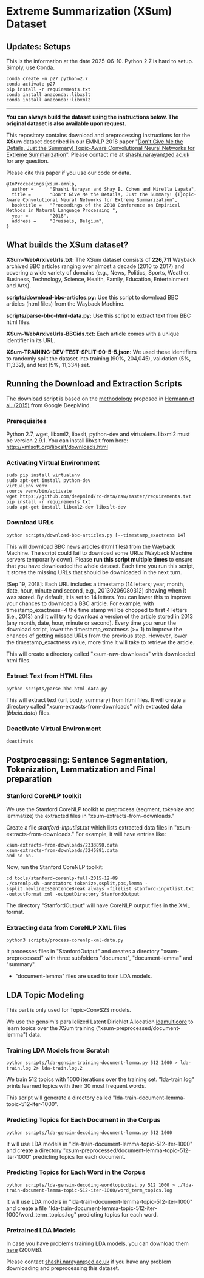 # Extreme Summarization (XSum) Dataset

## Updates: Setups

This is the information at the date 2025-06-10. Python 2.7 is hard to setup. Simply, use Conda.


```
conda create -n p27 python=2.7
conda activate p27
pip install -r requirements.txt
conda install anaconda::libxslt
conda install anaconda::libxml2
```


----



**You can always build the dataset using the instructions below. The original dataset is also available upon request.**

This repository contains download and preprocessing instructions for the **XSum** dataset described in our EMNLP 2018 paper "[Don't Give Me the Details, Just the Summary! Topic-Aware Convolutional Neural Networks for Extreme Summarization](https://arxiv.org/abs/1808.08745)". Please contact me at shashi.narayan@ed.ac.uk for any question.

Please cite this paper if you use our code or data.
```
@InProceedings{xsum-emnlp,
  author =      "Shashi Narayan and Shay B. Cohen and Mirella Lapata",
  title =       "Don't Give Me the Details, Just the Summary! {T}opic-Aware Convolutional Neural Networks for Extreme Summarization",
  booktitle =   "Proceedings of the 2018 Conference on Empirical Methods in Natural Language Processing ",
  year =        "2018",
  address =     "Brussels, Belgium",
}
```

## What builds the XSum dataset?

**XSum-WebArxiveUrls.txt:** The XSum dataset consists of **226,711** Wayback archived BBC articles ranging over almost a decade (2010 to 2017) and covering a wide variety of domains (e.g., News, Politics, Sports, Weather, Business, Technology, Science, Health, Family, Education, Entertainment and Arts). 

**scripts/download-bbc-articles.py:** Use this script to download BBC articles (html files) from the Wayback Machine.

**scripts/parse-bbc-html-data.py:** Use this script to extract text from BBC html files.

**XSum-WebArxiveUrls-BBCids.txt:** Each article comes with a unique identifier in its URL.

**XSum-TRAINING-DEV-TEST-SPLIT-90-5-5.json:** We used these identifiers to randomly split the dataset into training (90%, 204,045), validation (5%, 11,332), and test (5%, 11,334) set.

## Running the Download and Extraction Scripts

The download script is based on the [methodology](https://github.com/deepmind/rc-data/) proposed in [Hermann et al. (2015)](http://arxiv.org/abs/1506.03340) from Google DeepMind. 

### Prerequisites
Python 2.7, wget, libxml2, libxslt, python-dev and virtualenv. libxml2 must be version 2.9.1. You can install libxslt from here: http://xmlsoft.org/libxslt/downloads.html

### Activating Virtual Environment
```
sudo pip install virtualenv
sudo apt-get install python-dev
virtualenv venv
source venv/bin/activate
wget https://github.com/deepmind/rc-data/raw/master/requirements.txt
pip install -r requirements.txt
sudo apt-get install libxml2-dev libxslt-dev
```

### Download URLs
```
python scripts/download-bbc-articles.py [--timestamp_exactness 14]
```
This will download BBC news articles (html files) from the Wayback Machine. The script could fail to download some URLs (Wayback Machine servers temporarily down). Please **run this script multiple times** to ensure that you have downloaded the whole dataset. Each time you run this script, it stores the missing URLs that should be downloaded in the next turn.

[Sep 19, 2018]: Each URL includes a timestamp (14 letters; year, month, date, hour, minute and second, e.g., 20130206080312) showing when it was stored. By default, it is set to 14 letters. You can lower this to improve your chances to download a BBC article. For example, with timestamp_exactness=4 the time stamp will be chopped to first 4 letters (i.e., 2013) and it will try to download a version of the article stored in 2013 (any month, date, hour, minute or second). Every time you rerun the download script, lower the timestamp_exactness (>= 1) to improve the chances of getting missed URLs from the previous step. However, lower the timestamp_exactness value, more time it will take to retrieve the article.

This will create a directory called "xsum-raw-downloads" with downloaded html files.

### Extract Text from HTML files
```
python scripts/parse-bbc-html-data.py
```
This will extract text (url, body, summary) from html files. It will create a directory called "xsum-extracts-from-downloads" with extracted data (*bbcid.data*) files.

### Deactivate Virtual Environment
```deactivate```

## Postprocessing: Sentence Segmentation, Tokenization, Lemmatization and Final preparation

### Stanford CoreNLP toolkit 

We use the Stanford CoreNLP toolkit to preprocess (segment, tokenize and lemmatize) the extracted files in "xsum-extracts-from-downloads." 

Create a file *stanford-inputlist.txt* which lists extracted data files in "xsum-extracts-from-downloads." For example, it will have entries like:
```
xsum-extracts-from-downloads/2333890.data
xsum-extracts-from-downloads/3245891.data
and so on.
```

Now, run the Stanford CoreNLP toolkit:
```
cd tools/stanford-corenlp-full-2015-12-09
./corenlp.sh -annotators tokenize,ssplit,pos,lemma -ssplit.newlineIsSentenceBreak always -filelist stanford-inputlist.txt -outputFormat xml -outputDirectory StanfordOutput
```

The directory "StanfordOutput" will have CoreNLP output files in the XML format. 

### Extracting data from CoreNLP XML files
```
python3 scripts/process-corenlp-xml-data.py
```
It processes files in "StanfordOutput" and creates a directory "xsum-preprocessed" with three subfolders "document", "document-lemma" and "summary".

* "document-lemma" files are used to train LDA models. 

## LDA Topic Modeling

This part is only used for Topic-ConvS2S models.

We use the gensim's parallelized Latent Dirichlet Allocation [ldamulticore](https://radimrehurek.com/gensim/models/ldamulticore.html) to learn topics over the XSum training ("xsum-preprocessed/document-lemma") data.

### Training LDA Models from Scratch
```
python scripts/lda-gensim-training-document-lemma.py 512 1000 > lda-train.log 2> lda-train.log.2
```
We train 512 topics with 1000 iterations over the training set. "lda-train.log" prints learned topics with their 30 most frequent words.

This script will generate a directory called "lda-train-document-lemma-topic-512-iter-1000".

### Predicting Topics for Each Document in the Corpus
```
python scripts/lda-gensim-decoding-document-lemma.py 512 1000
```
It will use LDA models in "lda-train-document-lemma-topic-512-iter-1000" and create a directory "xsum-preprocessed/document-lemma-topic-512-iter-1000" predicting topics for each document.

### Predicting Topics for Each Word in the Corpus
```
python scripts/lda-gensim-decoding-wordtopicdist.py 512 1000 > ./lda-train-document-lemma-topic-512-iter-1000/word_term_topics.log
```
It will use LDA models in "lda-train-document-lemma-topic-512-iter-1000" and create a file "lda-train-document-lemma-topic-512-iter-1000/word_term_topics.log" predicting topics for each word.

### Pretrained LDA Models
In case you have problems training LDA models, you can download them [here](http://kinloch.inf.ed.ac.uk/public/XSUM-EMNLP18-lda-pretrained.tar.gz) (200MB).


Please contact shashi.narayan@ed.ac.uk if you have any problem downloading and preprocessing this dataset.



